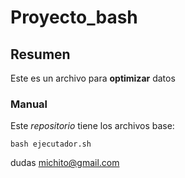 # Proyecto_bash

## Resumen
Este es un archivo para **optimizar** datos

### Manual
Este *repositorio* tiene los archivos base: 
```
bash ejecutador.sh
```

dudas michito@gmail.com
